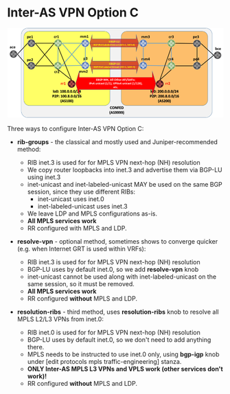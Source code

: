 # Inter-AS VPN Option C

<img src="option-c.png"></img>

Three ways to configure Inter-AS VPN Option C:

* **rib-groups** - the classical and mostly used and Juniper-recommended method:
    * RIB inet.3 is used for for MPLS VPN next-hop (NH) resolution
    * We copy router loopbacks into inet.3 and advertise them via BGP-LU using inet.3
    * inet-unicast and inet-labeled-unicast MAY be used on the same BGP session, since they use different RIBs:
        * inet-unicast uses inet.0
        * inet-labeled-unicast uses inet.3
    * We leave LDP and MPLS configurations as-is.
    * **All MPLS services work**
    * RR configured with MPLS and LDP.

* **resolve-vpn** - optional method, sometimes shows to converge quicker (e.g. when Internet GRT is used within VRFs):
    * RIB inet.3 is used for for MPLS VPN next-hop (NH) resolution
    * BGP-LU uses by default inet.0, so we add **resolve-vpn** knob  
    * inet-unicast cannot be used along with inet-labeled-unicast on the same session, so it must be removed.
    * **All MPLS services work**
    * RR configured **without** MPLS and LDP.

* **resolution-ribs** - third method, uses **resolution-ribs** knob to resolve all MPLS L2/L3 VPNs from inet.0:
    * RIB inet.0 is used for for MPLS VPN next-hop (NH) resolution
    * BGP-LU uses by default inet.0, so we don't need to add anything there.
    * MPLS needs to be instructed to use inet.0 only, using **bgp-igp** knob under [edit protocols mpls traffic-engineering] stanza.
    * **ONLY Inter-AS MPLS L3 VPNs and VPLS work (other services don't work)!**
    * RR configured **without** MPLS and LDP.

